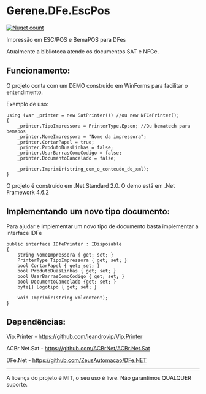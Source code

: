 # Gerene.DFe.EscPos

[![Nuget count](http://img.shields.io/nuget/v/Gerene.DFe.EscPos.svg)](https://www.nuget.org/packages/Gerene.DFe.EscPos)

Impressão em ESC/POS e BemaPOS para DFes

Atualmente a biblioteca atende os documentos SAT e NFCe.

Funcionamento:
----

O projeto conta com um DEMO construído em WinForms para facilitar o entendimento.

Exemplo de uso:
```
using (var _printer = new SatPrinter()) //ou new NFCePrinter();
{
	_printer.TipoImpressora = PrinterType.Epson; //Ou bematech para bemapos
	_printer.NomeImpressora = "Nome da impressora";
	_printer.CortarPapel = true;
	_printer.ProdutoDuasLinhas = false;
	_printer.UsarBarrasComoCodigo = false;
	_printer.DocumentoCancelado = false;

	_printer.Imprimir(string_com_o_conteudo_do_xml);
}
```
O projeto é construído em .Net Standard 2.0.
O demo está em .Net Framework 4.6.2


Implementando um novo tipo documento:
----

Para ajudar e implementar um novo tipo de documento basta implementar a interface IDFe

```
public interface IDfePrinter : IDisposable
{
	string NomeImpressora { get; set; }
	PrinterType TipoImpressora { get; set; }
	bool CortarPapel { get; set; }
	bool ProdutoDuasLinhas { get; set; }
	bool UsarBarrasComoCodigo { get; set; }
	bool DocumentoCancelado {get; set; }
	byte[] Logotipo { get; set; }

	void Imprimir(string xmlcontent);
}
```

Dependências:
----

Vip.Printer - https://github.com/leandrovip/Vip.Printer

ACBr.Net.Sat - https://github.com/ACBrNet/ACBr.Net.Sat

DFe.Net - https://github.com/ZeusAutomacao/DFe.NET

----


A licença do projeto é MIT, o seu uso é livre.
Não garantimos QUALQUER suporte.

